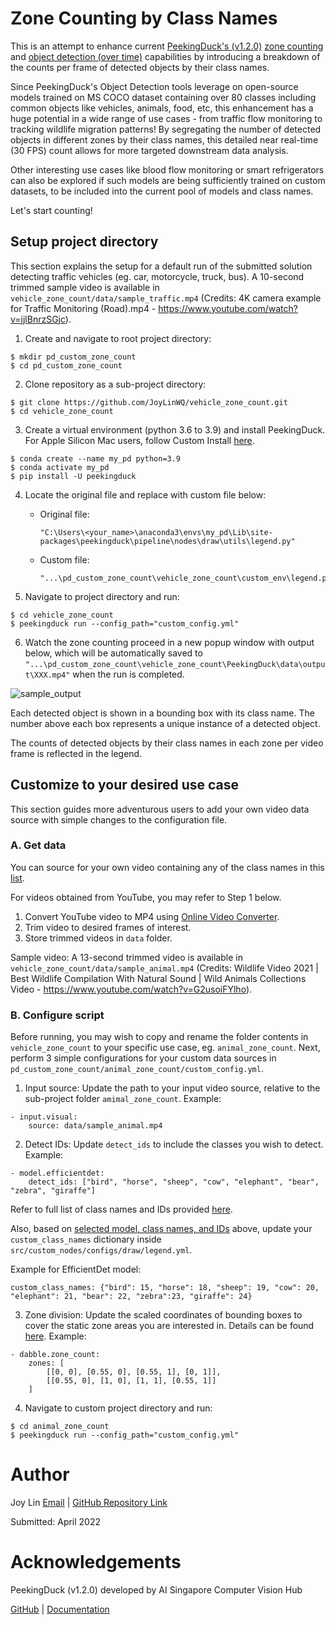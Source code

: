 # Zone Counting by Class Names
This is an attempt to enhance current [PeekingDuck's (v1.2.0)](https://github.com/aimakerspace/PeekingDuck) [zone counting](https://peekingduck.readthedocs.io/en/latest/use_cases/zone_counting.html) and [object detection (over time)](https://peekingduck.readthedocs.io/en/latest/use_cases/object_counting_over_time.html) capabilities by introducing a breakdown of the counts per frame of detected objects by their class names. 

Since PeekingDuck's Object Detection tools leverage on open-source models trained on MS COCO dataset containing over 80 classes including common objects like vehicles, animals, food, etc, this enhancement has a huge potential in a wide range of use cases - from traffic flow monitoring to tracking wildlife migration patterns! By segregating the number of detected objects in different zones by their class names, this detailed near real-time (30 FPS) count allows for more targeted downstream data analysis.

Other interesting use cases like blood flow monitoring or smart refrigerators can also be explored if such models are being sufficiently trained on custom datasets, to be included into the current pool of models and class names.

Let's start counting!

## Setup project directory
This section explains the setup for a default run of the submitted solution detecting traffic vehicles (eg. car, motorcycle, truck, bus). A 10-second trimmed sample video is available in `vehicle_zone_count/data/sample_traffic.mp4` (Credits: 4K camera example for Traffic Monitoring (Road).mp4 - https://www.youtube.com/watch?v=jjlBnrzSGjc).

1. Create and navigate to root project directory:
```
$ mkdir pd_custom_zone_count
$ cd pd_custom_zone_count
```

2. Clone repository as a sub-project directory: 
```
$ git clone https://github.com/JoyLinWQ/vehicle_zone_count.git
$ cd vehicle_zone_count
```

3. Create a virtual environment (python 3.6 to 3.9) and install PeekingDuck. For Apple Silicon Mac users, follow Custom Install [here](https://peekingduck.readthedocs.io/en/latest/getting_started/03_custom_install.html#apple-silicon-mac-installation).
```
$ conda create --name my_pd python=3.9
$ conda activate my_pd
$ pip install -U peekingduck 
```

4. Locate the original file and replace with custom file below:
    - Original file:
        ```
        "C:\Users\<your_name>\anaconda3\envs\my_pd\Lib\site-packages\peekingduck\pipeline\nodes\draw\utils\legend.py"
        ```

    - Custom file:
        ```
        "...\pd_custom_zone_count\vehicle_zone_count\custom_env\legend.py"
        ```

5. Navigate to project directory and run:
```
$ cd vehicle_zone_count
$ peekingduck run --config_path="custom_config.yml"
```

6. Watch the zone counting proceed in a new popup window with output below, which will be automatically saved to `"...\pd_custom_zone_count\vehicle_zone_count\PeekingDuck\data\output\XXX.mp4"` when the run is completed.


![sample_output](https://github.com/JoyLinWQ/vehicle_zone_count/blob/main/PeekingDuck/data/output/sample/sample_vehicle.gif)

Each detected object is shown in a bounding box with its class name. The number above each box represents a unique instance of a detected object.

The counts of detected objects by their class names in each zone per video frame is reflected in the legend.





## Customize to your desired use case
This section guides more adventurous users to add your own video data source with simple changes to the configuration file.

### A. Get data
You can source for your own video containing any of the class names in this [list](https://peekingduck.readthedocs.io/en/latest/resources/01a_object_detection.html?highlight=coco#object-detection-ids).

For videos obtained from YouTube, you may refer to Step 1 below.
1. Convert YouTube video to MP4 using [Online Video Converter](https://onlinevideoconverter.pro/en28/youtube-downloader-mp4).
2. Trim video to desired frames of interest.
3. Store trimmed videos in `data` folder.

Sample video:
A 13-second trimmed video is available in 
`vehicle_zone_count/data/sample_animal.mp4` (Credits: Wildlife Video 2021 | Best Wildlife Compilation With Natural Sound | Wild Animals Collections Video -
https://www.youtube.com/watch?v=G2usoiFYlho).

### B. Configure script
Before running, you may wish to copy and rename the folder contents in `vehicle_zone_count` to your specific use case, eg. `animal_zone_count`. Next, perform 3 simple configurations for your custom data sources in `pd_custom_zone_count/animal_zone_count/custom_config.yml`.

1. Input source:
Update the path to your input video source, relative to the sub-project folder `amimal_zone_count`.
Example:
```
- input.visual:
    source: data/sample_animal.mp4
```

2. Detect IDs:
Update `detect_ids` to include the classes you wish to 
detect.
Example:
```
- model.efficientdet:
    detect_ids: ["bird", "horse", "sheep", "cow", "elephant", "bear", "zebra", "giraffe"]
```
Refer to full list of class names and IDs provided [here](https://peekingduck.readthedocs.io/en/latest/resources/01a_object_detection.html?highlight=coco#object-detection-ids).

Also, based on <u>selected model, class names, and IDs</u> above, update your `custom_class_names` dictionary inside `src/custom_nodes/configs/draw/legend.yml`.

Example for EfficientDet model:
```
custom_class_names: {"bird": 15, "horse": 18, "sheep": 19, "cow": 20, "elephant": 21, "bear": 22, "zebra":23, "giraffe": 24}
```

3. Zone division:
Update the scaled coordinates of bounding boxes to cover the static zone areas you are interested in. Details can be found [here](https://peekingduck.readthedocs.io/en/latest/use_cases/zone_counting.html).
Example:
```
- dabble.zone_count:
    zones: [
        [[0, 0], [0.55, 0], [0.55, 1], [0, 1]],
        [[0.55, 0], [1, 0], [1, 1], [0.55, 1]]
    ]
```

4. Navigate to custom project directory and run:
```
$ cd animal_zone_count
$ peekingduck run --config_path="custom_config.yml"
```

# Author
Joy Lin [Email](jlwq07@hotmail.com) | [GitHub Repository Link](https://github.com/JoyLinWQ/vehicle_zone_count)

Submitted: April 2022

# Acknowledgements
PeekingDuck (v1.2.0) developed by AI Singapore Computer Vision Hub

[GitHub](https://github.com/aimakerspace/PeekingDuck) | [Documentation](https://peekingduck.readthedocs.io/en/latest/)
